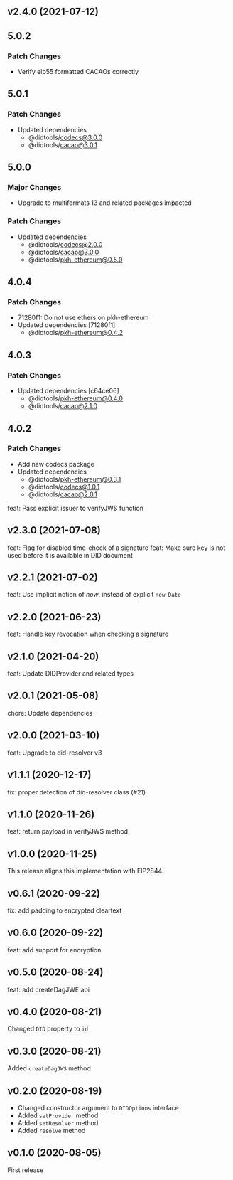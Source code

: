 ## v2.4.0 (2021-07-12)

## 5.0.2

### Patch Changes

- Verify eip55 formatted CACAOs correctly

## 5.0.1

### Patch Changes

- Updated dependencies
  - @didtools/codecs@3.0.0
  - @didtools/cacao@3.0.1

## 5.0.0

### Major Changes

- Upgrade to multiformats 13 and related packages impacted

### Patch Changes

- Updated dependencies
  - @didtools/codecs@2.0.0
  - @didtools/cacao@3.0.0
  - @didtools/pkh-ethereum@0.5.0

## 4.0.4

### Patch Changes

- 71280f1: Do not use ethers on pkh-ethereum
- Updated dependencies [71280f1]
  - @didtools/pkh-ethereum@0.4.2

## 4.0.3

### Patch Changes

- Updated dependencies [c64ce06]
  - @didtools/pkh-ethereum@0.4.0
  - @didtools/cacao@2.1.0

## 4.0.2

### Patch Changes

- Add new codecs package
- Updated dependencies
  - @didtools/pkh-ethereum@0.3.1
  - @didtools/codecs@1.0.1
  - @didtools/cacao@2.0.1

feat: Pass explicit issuer to verifyJWS function

## v2.3.0 (2021-07-08)

feat: Flag for disabled time-check of a signature
feat: Make sure key is not used before it is available in DID document

## v2.2.1 (2021-07-02)

feat: Use implicit notion of _now_, instead of explicit `new Date`

## v2.2.0 (2021-06-23)

feat: Handle key revocation when checking a signature

## v2.1.0 (2021-04-20)

feat: Update DIDProvider and related types

## v2.0.1 (2021-05-08)

chore: Update dependencies

## v2.0.0 (2021-03-10)

feat: Upgrade to did-resolver v3

## v1.1.1 (2020-12-17)

fix: proper detection of did-resolver class (#21)

## v1.1.0 (2020-11-26)

feat: return payload in verifyJWS method

## v1.0.0 (2020-11-25)

This release aligns this implementation with EIP2844.

## v0.6.1 (2020-09-22)

fix: add padding to encrypted cleartext

## v0.6.0 (2020-09-22)

feat: add support for encryption

## v0.5.0 (2020-08-24)

feat: add createDagJWE api

## v0.4.0 (2020-08-21)

Changed `DID` property to `id`

## v0.3.0 (2020-08-21)

Added `createDagJWS` method

## v0.2.0 (2020-08-19)

- Changed constructor argument to `DIDOptions` interface
- Added `setProvider` method
- Added `setResolver` method
- Added `resolve` method

## v0.1.0 (2020-08-05)

First release
